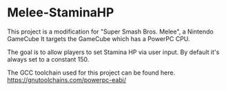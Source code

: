 # Melee-StaminaHP

This project is a modification for "Super Smash Bros. Melee", a Nintendo GameCube
It targets the GameCube which has a PowerPC CPU.

The goal is to allow players to set Stamina HP via user input. By default it's always set to a constant 150.

The GCC toolchain used for this project can be found here.
https://gnutoolchains.com/powerpc-eabi/ 
